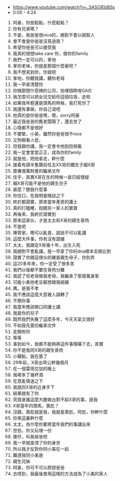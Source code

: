 - https://www.youtube.com/watch?v=_SASOIEbBSs
- 0:00 - 4:24

1. 阿豪，你放鬆點，什麼鬆點？
1. 你有兄弟嗎？
1. 不是，我爸爸很nice的，絕對不會以貌取人
1. 會不會是你爸爸沒見過我？
1. 希望你爸爸可以接受我
1. 我真的很想take care 你，做你的family
1. 我們一定可以的，爹地
1. 爹你老味，你就是那個什麼豪吧？
1. 我不想見到你，你就吧
1. 爹地，你聽我講，聽你老母
1. 我一早查清楚你
1. 你搞那間什麼辣的公司，拍埋個啲咁GA片
1. 我怎麼可以把女兒交給你這個垃圾，走啦
1. 如果我年輕還是頭馬的時候，我打死你了
1. 我還有事做，你自己滾吧
1. 他真的是你爸爸嗎，嗯，sorry阿豪
1. 最近我爸爸的舊老闆陽了，還去世了
1. 心情都不是很好
1. 不要緊，小美，雖然你爸爸很不nice
1. 又狗眼看人低，
1. 但我跟你講，我一定會令他刮目相看
1. 我一定會堂堂正正，成為你的family
1. 就是他，把他拿走，幹什麼
1. 接着有請半隻團前任主XX哥的獨生子細X哥
1. 簽署億萬財產的繼承文件
1. 住手，其實X哥在生的時候一直已經懷疑
1. 細X哥可能不是他的親生兒子
1. 甚麼？關我什麼事
1. 你住口，在我明查暗訪之下
1. 終於都證實，原來當年產房的護士
1. 真的打瞌睡，抱錯另一家人的寶寶
1. 再後來，我終於證實到
1. 原來這家伙，才是太太和X哥的親生骨肉
1. 不是吧
1. 陳管家，嘢可以亂食，説話不可以亂講
1. 這麼大件事，你有沒有證據
1. 太太，我跟足X哥幾十年，出生入死
1. 我絕對不會亂講，我一早拿了你的dna樣本去做比對
1.  證實了你跟這傢伙的確是親生母子，你別弄
1. 這20多年來，你一定受了很多苦
1. 我們以後都不要在骨肉分離
1. 我認了佢老母做我老母，我繼承了那億萬身家
1. 可能小美他老豆都想跟我結婚
1. 媽，是我不孝
1. 我不應該這麼大意被人調轉了
1. 不關你事
1. 我當年應該開口同護士講
1. 我是你的兒子
1. 既然我們失散了這麼多年，今天天氣又很好
1. 不如我先簽份繼承文件
1. 走開啦你
1. 等等
1. 事到如今，我都不能夠將這件事隱瞞下去，其實
1. 你不是我同X哥的親生骨肉
1. 小聲點，我在簽了
1. 29年前，X哥出埠公幹幾個月
1. 在一個雷雨交加的晚上
1. 我喝多了幾杯酒
1. 在意亂情迷之下
1. 我就同X哥的近身手下
1. 結果就有了你
1. 究竟是誰這麼大膽做出對不起X哥的事，是我
1. X哥當年的頭馬，喪彪？
1. 沒錯，喪彪就是我，我就是喪彪，阿彪，你幹什麼
1. 你來這裏幹什麼
1. 太太，為什麼你要將當年我們的事講出來
1. 世伯，你又玩埋一份
1. 傻仔，叫我爸爸吧
1. 我一早就查清了你的身世
1. 所以我才反對你同小美在一起
1. 難道我同小美是
1. 親生兄妹
1. 阿豪，你可不可以原諒爸爸
1. 古唔到，我最後會用這樣的方法成為了小美的家人
